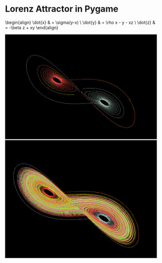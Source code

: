 # Lorenz Attractor in Pygame

\begin{align}
\dot{x} & = \sigma(y-x) \\
\dot{y} & = \rho x - y - xz \\
\dot{z} & = -\beta z + xy
\end{align}


![Drawing](./attractor1.png)      ![Drawing](./attractor2.png)
